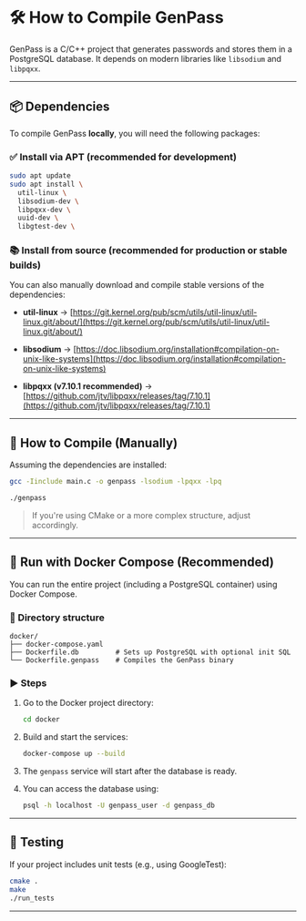 # 🛠️ How to Compile GenPass

GenPass is a C/C++ project that generates passwords and stores them in a PostgreSQL database. It depends on modern libraries like `libsodium` and `libpqxx`.

---

## 📦 Dependencies

To compile GenPass **locally**, you will need the following packages:

### ✅ Install via APT (recommended for development)

```bash
sudo apt update
sudo apt install \
  util-linux \
  libsodium-dev \
  libpqxx-dev \
  uuid-dev \
  libgtest-dev \
```

### 📚 Install from source (recommended for production or stable builds)

You can also manually download and compile stable versions of the dependencies:

* **util-linux**
  → [https://git.kernel.org/pub/scm/utils/util-linux/util-linux.git/about/](https://git.kernel.org/pub/scm/utils/util-linux/util-linux.git/about/)

* **libsodium**
  → [https://doc.libsodium.org/installation#compilation-on-unix-like-systems](https://doc.libsodium.org/installation#compilation-on-unix-like-systems)

* **libpqxx (v7.10.1 recommended)**
  → [https://github.com/jtv/libpqxx/releases/tag/7.10.1](https://github.com/jtv/libpqxx/releases/tag/7.10.1)

---

## 🔧 How to Compile (Manually)

Assuming the dependencies are installed:

```bash
gcc -Iinclude main.c -o genpass -lsodium -lpqxx -lpq

./genpass
```

> If you're using CMake or a more complex structure, adjust accordingly.

---

## 🐳 Run with Docker Compose (Recommended)

You can run the entire project (including a PostgreSQL container) using Docker Compose.

### 📁 Directory structure

```
docker/
├── docker-compose.yaml
├── Dockerfile.db         # Sets up PostgreSQL with optional init SQL
└── Dockerfile.genpass    # Compiles the GenPass binary
```

### ▶️ Steps

1. Go to the Docker project directory:

   ```bash
   cd docker
   ```

2. Build and start the services:

   ```bash
   docker-compose up --build
   ```

3. The `genpass` service will start after the database is ready.

4. You can access the database using:

   ```bash
   psql -h localhost -U genpass_user -d genpass_db
   ```

---

## 🧪 Testing

If your project includes unit tests (e.g., using GoogleTest):

```bash
cmake .
make
./run_tests
```

---